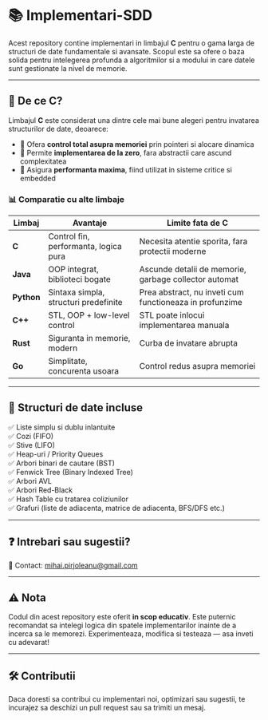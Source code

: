 # 📚 Implementari-SDD

Acest repository contine implementari in limbajul **C** pentru o gama larga de structuri de date fundamentale si avansate. Scopul este sa ofere o baza solida pentru intelegerea profunda a algoritmilor si a modului in care datele sunt gestionate la nivel de memorie.

---

## 🔧 De ce C?

Limbajul **C** este considerat una dintre cele mai bune alegeri pentru invatarea structurilor de date, deoarece:

- 🧠 Ofera **control total asupra memoriei** prin pointeri si alocare dinamica  
- 🧱 Permite **implementarea de la zero**, fara abstractii care ascund complexitatea  
- 🚀 Asigura **performanta maxima**, fiind utilizat in sisteme critice si embedded  

### 📊 Comparatie cu alte limbaje

| Limbaj     | Avantaje                     | Limite fata de C                  |
|------------|------------------------------|-----------------------------------|
| **C**      | Control fin, performanta, logica pura | Necesita atentie sporita, fara protectii moderne |
| **Java**   | OOP integrat, biblioteci bogate | Ascunde detalii de memorie, garbage collector automat |
| **Python** | Sintaxa simpla, structuri predefinite | Prea abstract, nu inveti cum functioneaza in profunzime |
| **C++**    | STL, OOP + low-level control  | STL poate inlocui implementarea manuala |
| **Rust**   | Siguranta in memorie, modern  | Curba de invatare abrupta         |
| **Go**     | Simplitate, concurenta usoara | Control redus asupra memoriei     |

---

## 📌 Structuri de date incluse

✅ Liste simplu si dublu inlantuite  
✅ Cozi (FIFO)  
✅ Stive (LIFO)  
✅ Heap-uri / Priority Queues  
✅ Arbori binari de cautare (BST)  
✅ Fenwick Tree (Binary Indexed Tree)  
✅ Arbori AVL  
✅ Arbori Red-Black  
✅ Hash Table cu tratarea coliziunilor  
✅ Grafuri (liste de adiacenta, matrice de adiacenta, BFS/DFS etc.)

---

## ❓ Intrebari sau sugestii?

📧 Contact: [mihai.pirjoleanu@gmail.com](mailto:mihai.pirjoleanu@gmail.com)

---

## ⚠️ Nota

Codul din acest repository este oferit **in scop educativ**. Este puternic recomandat sa intelegi logica din spatele implementarilor inainte de a incerca sa le memorezi. Experimenteaza, modifica si testeaza — asa inveti cu adevarat!

---

## 🛠️ Contributii

Daca doresti sa contribui cu implementari noi, optimizari sau sugestii, te incurajez sa deschizi un pull request sau sa trimiti un mesaj.
